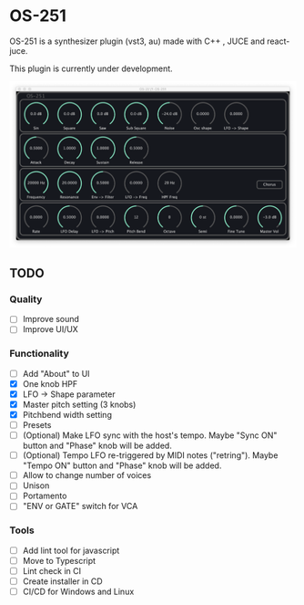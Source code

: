 # OS-251
OS-251 is a synthesizer plugin (vst3, au) made with C++ , JUCE and react-juce.

This plugin is currently under development.

<div align="center"><img src="screenshot.png" width="600px"></div>

## TODO

### Quality

- [ ] Improve sound
- [ ] Improve UI/UX

### Functionality

- [ ] Add "About" to UI
- [x] One knob HPF
- [x] LFO -> Shape parameter
- [x] Master pitch setting (3 knobs)
- [x] Pitchbend width setting
- [ ] Presets
- [ ] (Optional) Make LFO sync with the host's tempo.
  Maybe "Sync ON" button and "Phase" knob will be added.
- [ ] (Optional) Tempo LFO re-triggered by MIDI notes ("retring").
  Maybe "Tempo ON" button and "Phase" knob will be added.
- [ ] Allow to change number of voices
- [ ] Unison
- [ ] Portamento
- [ ] "ENV or GATE" switch for VCA
### Tools

- [ ] Add lint tool for javascript
- [ ] Move to Typescript
- [ ] Lint check in CI
- [ ] Create installer in CD
- [ ] CI/CD for Windows and Linux